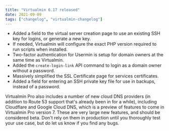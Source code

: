 ```yaml
---
title: "Virtualmin 6.17 released"
date: 2021-09-09
tags: ["changelog", "virtualmin-changelog"]
---
```


 - Added a field to the virtual server creation page to use an existing SSH key for logins, or generate a new key.
 - If needed, Virtualmin will configure the exact PHP version required to run scripts when installed.
 - Two-factor authentication for Usermin is setup for domain owners at the same time as Virtualmin.
 - Added the `create-login-link` API command to login as a domain owner without a password.
 - Massively simplified the SSL Certificate page for services certificates.
 - Added a field for entering an SSH private key file for use in backups, instead of a password.

Virtualmin Pro also includes a number of new cloud DNS providers (in addition to Route 53 support that's already been in for a while), including Cloudflare and Google Cloud DNS, which is a preview of features to come in Virtualmin Pro version 7. These are very large new features, and should be considered beta. Don't rely on them in production until you thoroughly test your use case, but do let us know if you find any bugs.